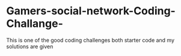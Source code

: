 # Gamers-social-network-Coding-Challange-
This is one of the good coding challenges both starter code and my solutions are given 
